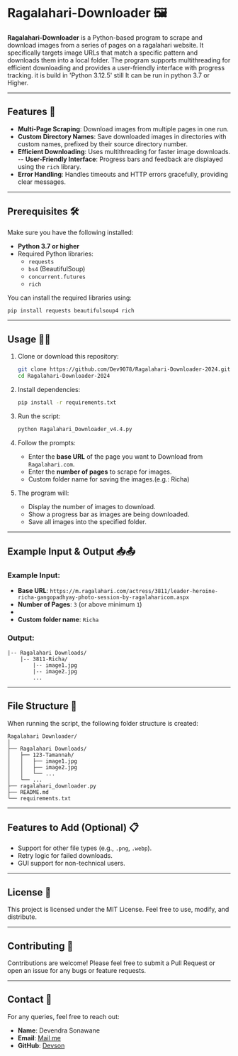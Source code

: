 
# Ragalahari-Downloader 🖼️

**Ragalahari-Downloader** is a Python-based program to scrape and download images from a series of pages on a ragalahari website. It specifically targets image URLs that match a specific pattern and downloads them into a local folder. The program supports multithreading for efficient downloading and provides a user-friendly interface with progress tracking. it is build in 'Python 3.12.5' still It can be run in python 3.7 or Higher.

---

## Features 🚀
- **Multi-Page Scraping**: Download images from multiple pages in one run.  
- **Custom Directory Names**: Save downloaded images in directories with custom names, prefixed by their source directory number.
- **Efficient Downloading**: Uses multithreading for faster image downloads.  
-- **User-Friendly Interface**: Progress bars and feedback are displayed using the `rich` library. 
- **Error Handling**: Handles timeouts and HTTP errors gracefully, providing clear messages.  

---

## Prerequisites 🛠️
Make sure you have the following installed:
- **Python 3.7 or higher**
- Required Python libraries:
  - `requests`
  - `bs4` (BeautifulSoup)
  - `concurrent.futures`
  - `rich`

You can install the required libraries using:
```bash
pip install requests beautifulsoup4 rich
```

---

## Usage 👩‍💻

1. Clone or download this repository:
   ```bash
   git clone https://github.com/Dev9078/Ragalahari-Downloader-2024.git
   cd Ragalahari-Downloader-2024
   ```
   
2. Install dependencies:
   ```bash
   pip install -r requirements.txt
   ```

3. Run the script:
   ```bash
   python Ragalahari_Downloader_v4.4.py
   ```

3. Follow the prompts:
   - Enter the **base URL** of the page you want to Download from `Ragalahari.com`.
   - Enter the **number of pages** to scrape for images.
   - Custom folder name for saving the images.(e.g.: Richa)

4. The program will:
   - Display the number of images to download.
   - Show a progress bar as images are being downloaded.
   - Save all images into the specified folder.

---

## Example Input & Output 📥📤

### Example Input:
- **Base URL**: `https://m.ragalahari.com/actress/3811/leader-heroine-richa-gangopadhyay-photo-session-by-ragalaharicom.aspx`
- **Number of Pages**: `3` (or above minimum `1`)
- 
- **Custom folder name**: `Richa`
### Output:
```
|-- Ragalahari Downloads/
    |-- 3811-Richa/
        |-- image1.jpg
        |-- image2.jpg
        ...
```

---

## File Structure 📂

When running the script, the following folder structure is created:

```
Ragalahari Downloader/
│
├── Ragalahari Downloads/
│   ├── 123-Tamannah/
│   │   ├── image1.jpg
│   │   ├── image2.jpg
│   │   └── ...
│   └── ...
├── ragalahari_downloader.py
├── README.md
└── requirements.txt
```

---

## Features to Add (Optional) 📋
- Support for other file types (e.g., `.png`, `.webp`).
- Retry logic for failed downloads.
- GUI support for non-technical users.

---

## License 📜
This project is licensed under the MIT License. Feel free to use, modify, and distribute.

---

## Contributing 🙌
Contributions are welcome! Please feel free to submit a Pull Request or open an issue for any bugs or feature requests.

---

## Contact 📧
For any queries, feel free to reach out:
- **Name**: Devendra Sonawane
- **Email**: [Mail me](mailto:dpsonawane789@gmail.com)
- **GitHub**: [Devson](https://github.com/Dev9078)

